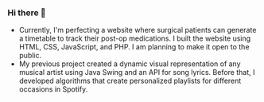 ### Hi there 👋

- Currently, I'm perfecting a website where surgical patients can generate a timetable to track their post-op medications. I built the website using HTML, CSS, JavaScript, and PHP. I am planning to make it open to the public.
- My previous project created a dynamic visual representation of any musical artist using Java Swing and an API for song lyrics. Before that, I developed algorithms that create personalized playlists for different occasions in Spotify.

<!--
**k-mcc/k-mcc** is a ✨ _special_ ✨ repository because its `README.md` (this file) appears on your GitHub profile.

Here are some ideas to get you started:

- 🔭 I’m currently working on ...
- 🌱 I’m currently learning ...
- 👯 I’m looking to collaborate on ...
- 🤔 I’m looking for help with ...
- 💬 Ask me about ...
- 📫 How to reach me: ...
- 😄 Pronouns: ...
- ⚡ Fun fact: ...
-->
